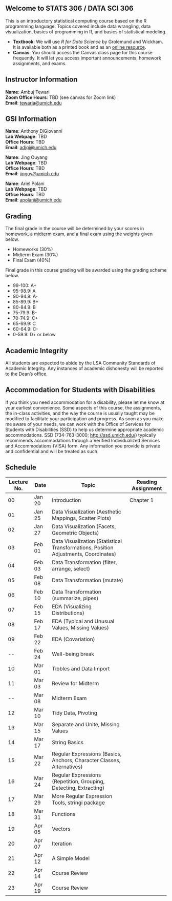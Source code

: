 ## Welcome to STATS 306 / DATA SCI 306

This is an introductory statistical computing course based on the R programming language. Topics covered include data wrangling, data visualization, basics of programming in R, and basics of statistical modeling.

- **Textbook**: We will use _R for Data Science_ by Grolemund and Wickham. It is available both as a printed book and as an [online resource](https://r4ds.had.co.nz/).
- **Canvas**: You should access the Canvas class page for this course frequently. It will let you access important announcements, homework assignments, and exams.

## Instructor Information

**Name**: Ambuj Tewari  
**Zoom Office Hours**: TBD (see canvas for Zoom link)  
**Email**: [tewaria@umich.edu](mailto:tewaria@umich.edu)

## GSI Information

**Name**: Anthony DiGiovanni  
**Lab Webpage**: TBD  
**Office Hours**: TBD  
**Email**: [adigi@umich.edu](mailto:adigi@umich.edu)

**Name**: Jing Ouyang  
**Lab Webpage**: TBD  
**Office Hours**: TBD  
**Email**: [jingoy@umich.edu](mailto:jingoy@umich.edu)

**Name**: Ariel Polani  
**Lab Webpage**: TBD  
**Office Hours**: TBD  
**Email**: [apolani@umich.edu](mailto:apolani@umich.edu)

## Grading

The final grade in the course will be determined by your scores in homework, a midterm exam, and a final exam using the weights given below.

- Homeworks (30%)
- Midterm Exam (30%)
- Final Exam (40%)

Final grade in this course grading will be awarded using the grading scheme below.
- 99-100: A+
- 95-98.9: A
- 90-94.9: A-
- 85-89.9: B+
- 80-84.9: B
- 75-79.9: B-
- 70-74.9: C+
- 65-69.9: C
- 60-64.9: C-
- 0-59.9: D+ or below

## Academic Integrity
All students are expected to abide by the LSA Community Standards of Academic Integrity. Any instances of academic dishonesty will be reported to the Dean’s office.

## Accommodation for Students with Disabilities

If you think you need accommodation for a disability, please let me know at your earliest convenience. Some aspects of this course, the assignments, the in-class activities, and the way the course is usually taught may be modified to facilitate your participation and progress. As soon as you make me aware of your needs, we can work with the Office of Services for Students with Disabilities (SSD) to help us determine appropriate academic accommodations. SSD (734-763-3000; http://ssd.umich.edu/) typically recommends accommodations through a Verified Individualized Services and Accommodations (VISA) form. Any information you provide is private and confidential and will be treated as such.

## Schedule

Lecture No. | Date | Topic | Reading Assignment
--- | --- | --- | ---
00 | Jan 20 | Introduction | Chapter 1
01 | Jan 25 | Data Visualization (Aesthetic Mappings, Scatter Plots) | 
02 | Jan 27 | Data Visualization (Facets, Geometric Objects) | 
03 | Feb 01 | Data Visualization (Statistical Transformations, Position Adjustments, Coordinates) | 
04 | Feb 03 | Data Transformation (filter, arrange, select) | 
05 | Feb 08 | Data Transformation (mutate) | 
06 | Feb 10 | Data Transformation (summarize, pipes) | 
07 | Feb 15 | EDA (Visualizing Distributions) | 
08 | Feb 17 | EDA (Typical and Unusual Values, Missing Values) | 
09 | Feb 22 | EDA (Covariation) | 
-- | Feb 24 | Well-being break | 
10 | Mar 01 | Tibbles and Data Import | 
11 | Mar 03 | Review for Midterm | 
-- | Mar 08 | Midterm Exam | 
12 | Mar 10 | Tidy Data, Pivoting | 
13 | Mar 15 | Separate and Unite, Missing Values | 
14 | Mar 17 | String Basics | 
15 | Mar 22 | Regular Expressions (Basics, Anchors, Character Classes, Alternatives) | 
16 | Mar 24 | Regular Expressions (Repetition, Grouping, Detecting, Extracting) | 
17 | Mar 29 | More Regular Expression Tools, stringi package | 
18 | Mar 31 | Functions | 
19 | Apr 05 | Vectors | 
20 | Apr 07 | Iteration | 
21 | Apr 12 | A Simple Model | 
22 | Apr 14 | Course Review | 
23 | Apr 19 | Course Review |
